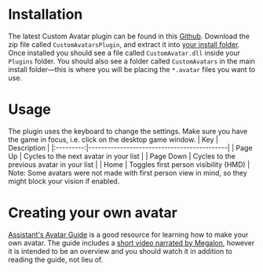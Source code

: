 <!-- TITLE: Custom Avatars -->
<!--  -->
# Installation
The latest Custom Avatar plugin can be found in this [Github](https://github.com/xyonico/CustomAvatarsPlugin/releases/latest).
Download the zip file called `CustomAvatarsPlugin`, and extract it into [your install folder](/FAQ/install-folder). 
Once installed you should see a file called `CustomAvatar.dll` inside your `Plugins` folder. You should also see a folder called `CustomAvatars` in the main install folder—this is where you will be placing the `*.avatar` files you want to use. 

# Usage
The plugin uses the keyboard to change the settings. Make sure you have the game in focus, i.e. click on the desktop game window.
|    Key    | Description                                |
|:---------:|--------------------------------------------|
|  Page Up  | Cycles to the next avatar in your list     |
| Page Down | Cycles to the previous avatar in your list |
|    Home   | Toggles first person visibility (HMD)            |
Note: Some avatars were not made with first person view in mind, so they might block your vision if enabled.
# Creating your own avatar
[Assistant's Avatar Guide](https://bs.assistant.moe/Avatars) is a good resource for learning how to make your own avatar.
The guide includes a [short video narrated by Megalon](https://bs.assistant.moe/Avatars#Videos), however it is intended to be an overview and you should watch it in addition to reading the guide, not lieu of.